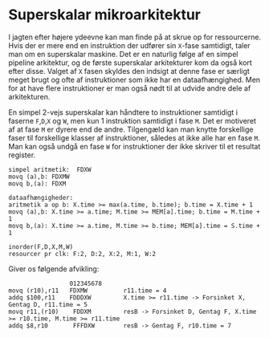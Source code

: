 # Superskalar mikroarkitektur

I jagten efter højere ydeevne kan man finde på at skrue op for ressourcerne.
Hvis der er mere end en instruktion der udfører sin `X`-fase samtidigt, taler
man om en superskalar maskine.
Det er en naturlig følge af en simpel pipeline arkitektur, og de første superskalar arkitekturer kom da også kort efter disse. Valget af `X` fasen skyldes den indsigt at denne fase er særligt meget brugt og ofte af instruktioner som ikke har en dataafhængighed. Men for at have flere instruktioner er man også nødt til at udvide andre dele af arkitekturen.

En simpel 2-vejs superskalar kan håndtere to instruktioner samtidigt i
faserne `F`,`D`,`X` og `W`, men kun 1 instruktion samtidigt i fase `M`. Det er motiveret
af at fase `M` er dyrere end de andre. Tilgengæld kan man knytte forskellige faser
til forskellige klasser af instruktioner, således at ikke alle har en fase `M`.
Man kan også undgå en fase `W` for instruktioner der ikke skriver til et resultat
register.


~~~
simpel aritmetik:  FDXW
movq (a),b: FDXMW
movq b,(a): FDXM

dataafhængigheder:
aritmetik a op b: X.time >= max(a.time, b.time); b.time = X.time + 1
movq (a),b: X.time >= a.time; M.time >= MEM[a].time; b.time = M.time + 1
movq b,(a): X.time >= a.time, M.time >= b.time; MEM[a].time = S.time + 1

inorder(F,D,X,M,W)
resourcer pr clk: F:2, D:2, X:2, M:1, W:2
~~~
Giver os følgende afvikling:
~~~
                 012345678
movq (r10),r11   FDXMW          r11.time = 4
addq $100,r11    FDDDXW         X.time >= r11.time -> Forsinket X, Gentag D, r11.time = 5
movq r11,(r10)    FDDXM         resB -> Forsinket D, Gentag F, X.time >= r10.time, M.time >= r11.time
addq $8,r10       FFFDXW        resB -> Gentag F, r10.time = 7
~~~

